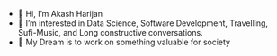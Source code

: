 
- 👋 Hi, I’m Akash Harijan
- 👀 I’m interested in Data Science, Software Development, Travelling, Sufi-Music, and Long constructive conversations.
- 🌱 My Dream is to work on something valuable for society
